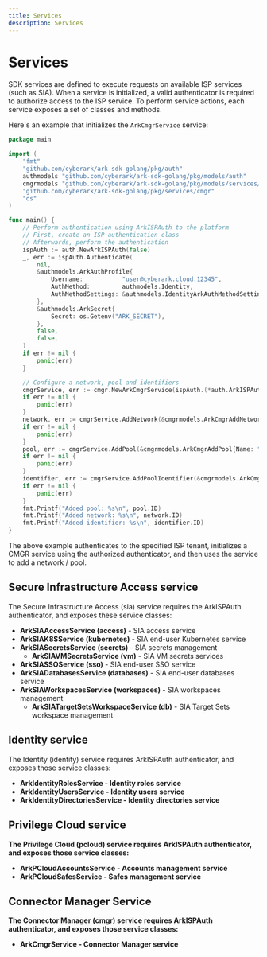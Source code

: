 ```yaml
---
title: Services
description: Services
---
```


# Services

SDK services are defined to execute requests on available ISP services (such as SIA). When a service is initialized, a valid authenticator is required to authorize access to the ISP service. To perform service actions, each service exposes a set of classes and methods.

Here's an example that initializes the `ArkCmgrService` service:

```go
package main

import (
	"fmt"
	"github.com/cyberark/ark-sdk-golang/pkg/auth"
	authmodels "github.com/cyberark/ark-sdk-golang/pkg/models/auth"
	cmgrmodels "github.com/cyberark/ark-sdk-golang/pkg/models/services/cmgr"
	"github.com/cyberark/ark-sdk-golang/pkg/services/cmgr"
	"os"
)

func main() {
	// Perform authentication using ArkISPAuth to the platform
	// First, create an ISP authentication class
	// Afterwards, perform the authentication
	ispAuth := auth.NewArkISPAuth(false)
	_, err := ispAuth.Authenticate(
		nil,
		&authmodels.ArkAuthProfile{
			Username:           "user@cyberark.cloud.12345",
			AuthMethod:         authmodels.Identity,
			AuthMethodSettings: &authmodels.IdentityArkAuthMethodSettings{},
		},
		&authmodels.ArkSecret{
			Secret: os.Getenv("ARK_SECRET"),
		},
		false,
		false,
	)
	if err != nil {
		panic(err)
	}

	// Configure a network, pool and identifiers
	cmgrService, err := cmgr.NewArkCmgrService(ispAuth.(*auth.ArkISPAuth))
	if err != nil {
		panic(err)
	}
	network, err := cmgrService.AddNetwork(&cmgrmodels.ArkCmgrAddNetwork{Name: "tlv"})
	if err != nil {
		panic(err)
	}
	pool, err := cmgrService.AddPool(&cmgrmodels.ArkCmgrAddPool{Name: "tlvpool", AssignedNetworkIDs: []string{network.ID}})
	if err != nil {
		panic(err)
	}
	identifier, err := cmgrService.AddPoolIdentifier(&cmgrmodels.ArkCmgrAddPoolSingleIdentifier{PoolID: pool.ID, Type: cmgrmodels.GeneralFQDN, Value: "mymachine.tlv.com"})
	if err != nil {
		panic(err)
	}
	fmt.Printf("Added pool: %s\n", pool.ID)
	fmt.Printf("Added network: %s\n", network.ID)
	fmt.Printf("Added identifier: %s\n", identifier.ID)
}
```

The above example authenticates to the specified ISP tenant, initializes a CMGR service using the authorized authenticator, and then uses the service to add a network / pool.

## Secure Infrastructure Access service

The Secure Infrastructure Access (sia) service requires the ArkISPAuth authenticator, and exposes these service classes:

- <b>ArkSIAAccessService (access)</b> - SIA access service
- <b>ArkSIAK8SService (kubernetes)</b> - SIA end-user Kubernetes service
- <b>ArkSIASecretsService (secrets)</b> - SIA secrets management
    - <b>ArkSIAVMSecretsService (vm)</b> - SIA VM secrets services
- <b>ArkSIASSOService (sso)</b> - SIA end-user SSO service
- <b>ArkSIADatabasesService (databases)</b> - SIA end-user databases service
- <b>ArkSIAWorkspacesService (workspaces)</b> - SIA workspaces management
    - <b>ArkSIATargetSetsWorkspaceService (db)</b> - SIA Target Sets workspace management


## Identity service
The Identity (identity) service requires ArkISPAuth authenticator, and exposes those service classes:
- <b>ArkIdentityRolesService - Identity roles service
- <b>ArkIdentityUsersService - Identity users service
- <b>ArkIdentityDirectoriesService - Identity directories service


## Privilege Cloud service
The Privilege Cloud (pcloud) service requires ArkISPAuth authenticator, and exposes those service classes:
- <b>ArkPCloudAccountsService</b> - Accounts management service
- <b>ArkPCloudSafesService</b> - Safes management service


## Connector Manager Service
The Connector Manager (cmgr) service requires ArkISPAuth authenticator, and exposes those service classes:
- <b>ArkCmgrService</b> - Connector Manager service
